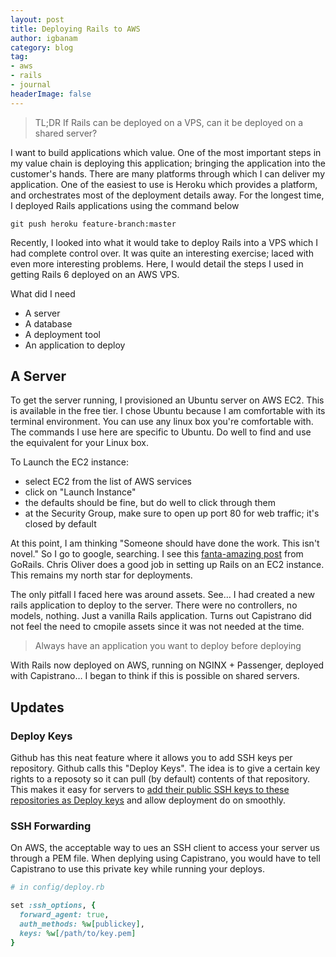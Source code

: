 ```yaml
---
layout: post
title: Deploying Rails to AWS
author: igbanam
category: blog
tag:
- aws
- rails
- journal
headerImage: false
---
```


> TL;DR If Rails can be deployed on a VPS, can it be deployed on a shared server?

I want to build applications which value. One of the most important steps in my value chain is deploying this application; bringing the application into the customer's hands. There are many platforms through which I can deliver my application. One of the easiest to use is Heroku which provides a platform, and orchestrates most of the deployment details away. For the longest time, I deployed Rails applications using the command below

```
git push heroku feature-branch:master
```

Recently, I looked into what it would take to deploy Rails into a VPS which I had complete control over. It was quite an interesting exercise; laced with even more interesting problems. Here, I would detail the steps I used in getting Rails 6 deployed on an AWS VPS.

What did I need

  - A server
  - A database
  - A deployment tool
  - An application to deploy

## A Server

To get the server running, I provisioned an Ubuntu server on AWS EC2. This is available in the free tier. I chose Ubuntu because I am comfortable with its terminal environment. You can use any linux box you're comfortable with. The commands I use here are specific to Ubuntu. Do well to find and use the equivalent for your Linux box.

To Launch the EC2 instance:

  - select EC2 from the list of AWS services
  - click on "Launch Instance"
  - the defaults should be fine, but do well to click through them
  - at the Security Group, make sure to open up port 80 for web traffic; it's closed by default

At this point, I am thinking "Someone should have done the work. This isn't novel." So I go to google, searching. I see this [fanta-amazing post][1] from GoRails. Chris Oliver does a good job in setting up Rails on an EC2 instance. This remains my north star for deployments.

The only pitfall I faced here was around assets. See… I had created a new rails application to deploy to the server. There were no controllers, no models, nothing. Just a vanilla Rails application. Turns out Capistrano did not feel the need to cmopile assets since it was not needed at the time.

> Always have an application you want to deploy before deploying

With Rails now deployed on AWS, running on NGINX + Passenger, deployed with Capistrano… I began to think if this is possible on shared servers.

## Updates

### Deploy Keys

Github has this neat feature where it allows you to add SSH keys per repository.
Github calls this "Deploy Keys". The idea is to give a certain key rights to a
reposoty so it can pull (by default) contents of that repository. This makes it
easy for servers to [add their public SSH keys to these repositories as Deploy
keys][2] and allow deployment do on smoothly.


### SSH Forwarding

On AWS, the acceptable way to ues an SSH client to access your server us through
a PEM file. When deplying using Capistrano, you would have to tell Capistrano to
use this private key while running your deploys.

```ruby
# in config/deploy.rb

set :ssh_options, {
  forward_agent: true,
  auth_methods: %w[publickey],
  keys: %w[/path/to/key.pem]
}
```

  [1]: https://gorails.com/deploy/ubuntu/18.04
  [2]: https://docs.github.com/en/developers/overview/managing-deploy-keys#deploy-keys
